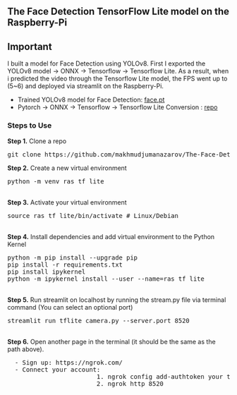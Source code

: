 ## The Face Detection TensorFlow Lite model on the Raspberry-Pi
## Important
I built a model for Face Detection using YOLOv8. First I exported the YOLOv8 model -> ONNX -> Tensorflow -> Tensorflow Lite. As a result, when i predicted the video through the Tensorflow Lite model, the FPS went up to (5~6) and deployed via streamlit on the Raspberry-Pi.
- Trained YOLOv8 model for Face Detection: <a href= "https://drive.google.com/file/d/11t3sReQt1xrl7n0Mqo5we865azARmGiT/view?usp=sharing"> face.pt </a>
- Pytorch -> ONNX -> Tensorflow -> Tensorflow Lite Conversion :  <a href= "https://github.com/makhmudjumanazarov/YOLOv8-convert-ONNX-Tensorflow-TFLite-and-ONNX-TensorRT"> repo </a>

### Steps to Use
<b>Step 1.</b> Clone a repo
<pre>
git clone https://github.com/makhmudjumanazarov/The-Face-Detection-TensorFlow-Lite-model-on-the-Raspberry-Pi.git
</pre> 
<b>Step 2.</b> Create a new virtual environment 
<pre>
python -m venv ras_tf_lite
</pre> 
<br/>
<b>Step 3.</b> Activate your virtual environment
<pre>
source ras_tf_lite/bin/activate # Linux/Debian
</pre>
<br/>
<b>Step 4.</b> Install dependencies and add virtual environment to the Python Kernel
<pre>
python -m pip install --upgrade pip
pip install -r requirements.txt 
pip install ipykernel
python -m ipykernel install --user --name=ras_tf_lite
</pre>
<br/>
<b>Step 5.</b> Run streamlit on localhost by running the stream.py file via terminal command (You can select an optional port)
<pre>
streamlit run tflite_camera.py --server.port 8520
</pre>

<br/>
<b>Step 6.</b> Open another page in the terminal (it should be the same as the path above). 
<pre>
  - Sign up: https://ngrok.com/
  - Connect your account: 
                        1. ngrok config add-authtoken your token
                        2. ngrok http 8520     
                        
</pre>
<br/>



